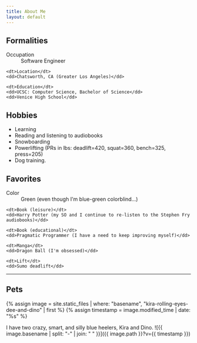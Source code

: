```yaml
---
title: About Me
layout: default
---
```


## Formalities

<dl>
    <dt>Occupation</dt>
    <dd>Software Engineer</dd>

    <dt>Location</dt>
    <dd>Chatsworth, CA (Greater Los Angeles)</dd>

    <dt>Education</dt>
    <dd>UCSC: Computer Science, Bachelor of Science</dd>
    <dd>Venice High School</dd>
</dl>

## Hobbies

* Learning
* Reading and listening to audiobooks
* Snowboarding
* Powerlifting (PRs in lbs: deadlift=420, squat=360, bench=325,
  press=205)
* Dog training.

## Favorites

<dl>
    <dt>Color</dt>
    <dd>Green (even though I'm blue-green colorblind...)</dd>

    <dt>Book (leisure)</dt>
    <dd>Harry Potter (my SO and I continue to re-listen to the Stephen Fry audiobooks)</dd>

    <dt>Book (educational)</dt>
    <dd>Pragmatic Programmer (I have a need to keep improving myself)</dd>

    <dt>Manga</dt>
    <dd>Dragon Ball (I'm obsessed)</dd>

    <dt>Lift</dt>
    <dd>Sumo deadlift</dd>
</dl>

----

## Pets

{% assign image = site.static_files | where: "basename", "kira-rolling-eyes-dee-and-dino" | first %}
{% assign timestamp = image.modified_time | date: "%s" %}

I have two crazy, smart, and silly blue heelers, Kira and Dino.
![{{ image.basename | split: "-" | join: " " }}]({{ image.path }}?v={{ timestamp }})
